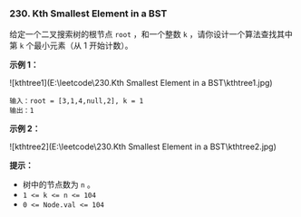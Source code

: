### 230. Kth Smallest Element in a BST

给定一个二叉搜索树的根节点 `root` ，和一个整数 `k` ，请你设计一个算法查找其中第 `k` 个最小元素（从 1 开始计数）。

 **示例 1：**

![kthtree1](E:\leetcode\230.Kth Smallest Element in a BST\kthtree1.jpg)

```
输入：root = [3,1,4,null,2], k = 1
输出：1
```

**示例 2：**

![kthtree2](E:\leetcode\230.Kth Smallest Element in a BST\kthtree2.jpg)

**提示：**

- 树中的节点数为 `n` 。
- `1 <= k <= n <= 104`
- `0 <= Node.val <= 104`

